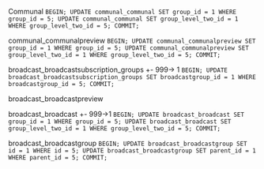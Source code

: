 Communal
`BEGIN; UPDATE communal_communal SET group_id = 1 WHERE group_id = 5; UPDATE communal_communal SET group_level_two_id = 1 WHERE group_level_two_id = 5; COMMIT;`

communal_communalpreview
`BEGIN; UPDATE communal_communalpreview SET group_id = 1 WHERE group_id = 5; UPDATE communal_communalpreview SET group_level_two_id = 1 WHERE group_level_two_id = 5; COMMIT;`

broadcast_broadcastsubscription_groups +-  999-> 1
`BEGIN; UPDATE broadcast_broadcastsubscription_groups SET broadcastgroup_id = 1 WHERE broadcastgroup_id = 5; COMMIT;`

broadcast_broadcastpreview


broadcast_broadcast +- 999->1 
`BEGIN; UPDATE broadcast_broadcast SET group_id = 1 WHERE group_id = 5; UPDATE broadcast_broadcast SET group_level_two_id = 1 WHERE group_level_two_id = 5; COMMIT;`

broadcast_broadcastgroup
`BEGIN; UPDATE broadcast_broadcastgroup SET id = 1 WHERE id = 5; UPDATE broadcast_broadcastgroup SET parent_id = 1 WHERE parent_id = 5; COMMIT;`